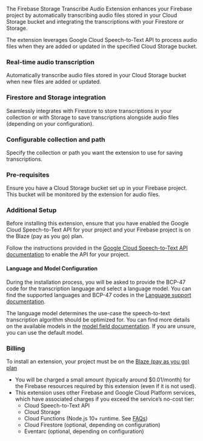 The Firebase Storage Transcribe Audio Extension enhances your Firebase project by automatically transcribing audio files stored in your Cloud Storage bucket and integrating the transcriptions with your Firestore or Storage.

The extension leverages Google Cloud Speech-to-Text API to process audio files when they are added or updated in the specified Cloud Storage bucket.

### Real-time audio transcription
Automatically transcribe audio files stored in your Cloud Storage bucket when new files are added or updated.

### Firestore and Storage integration
Seamlessly integrates with Firestore to store transcriptions in your collection or with Storage to save transcriptions alongside audio files (depending on your configuration).

### Configurable collection and path
Specify the collection or path you want the extension to use for saving transcriptions.

### Pre-requisites
Ensure you have a Cloud Storage bucket set up in your Firebase project. This bucket will be monitored by the extension for audio files.

### Additional Setup
Before installing this extension, ensure that you have enabled the Google Cloud Speech-to-Text API for your project and your Firebase project is on the Blaze (pay as you go) plan.

Follow the instructions provided in the [Google Cloud Speech-to-Text API documentation](https://cloud.google.com/speech-to-text/docs) to enable the API for your project.

#### Language and Model Configuration
During the installation process, you will be asked to provide the BCP-47 code for the transcription language and select a language model. You can find the supported languages and BCP-47 codes in the [Language support documentation](https://cloud.google.com/speech-to-text/docs/speech-to-text-supported-languages).

The language model determines the use-case the speech-to-text transcription algorithm should be optimized for. You can find more details on the available models in the [model field documentation](https://cloud.google.com/speech-to-text/docs/reference/rest/v1/RecognitionConfig). If you are unsure, you can use the default model.

### Billing
To install an extension, your project must be on the [Blaze (pay as you go) plan](https://firebase.google.com/pricing)

- You will be charged a small amount (typically around $0.01/month) for the Firebase resources required by this extension (even if it is not used).
- This extension uses other Firebase and Google Cloud Platform services, which have associated charges if you exceed the service’s no-cost tier:
  - Cloud Speech-to-Text API
  - Cloud Storage
  - Cloud Functions (Node.js 10+ runtime. See [FAQs](https://firebase.google.com/support/faq#extensions-pricing))
  - Cloud Firestore (optional, depending on configuration)
  - Eventarc (optional, depending on configuration)